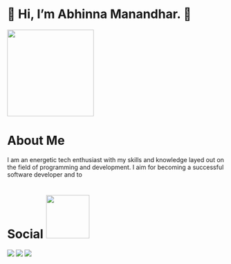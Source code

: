 <h1> 👋 Hi, I’m Abhinna Manandhar. 👋</h1>
<img src = "https://media4.giphy.com/media/ASd0Ukj0y3qMM/giphy.gif?cid=ecf05e47ockgixy8c67al85zgzkuuxibnfwlcthfnlaldm3m&rid=giphy.gif&ct=g" style="display{inline-block}"| width=200>
<h3>

# About Me
I am an energetic tech enthusiast with my skills and knowledge layed out on the field of
programming and development.
I aim for becoming a successful software developer and to 

 
<h1>Social <img src="https://media2.giphy.com/media/l3vR4SFn7LLJf8WQM/200w.webp?cid=ecf05e47qkvd16wp3c9gmiiaggwpc71ft7fxaky3zkbprtin&rid=200w.webp&ct=g" | width=100></h1>

<p float="left">

[<img src='https://img.shields.io/badge/LinkedIn-0077B5?style=for-the-badge&logo=linkedin&logoColor=white'>](https://www.linkedin.com/in/abhinna-/) [<img src='https://img.shields.io/badge/Twitter-1DA1F2?style=for-the-badge&logo=twitter&logoColor=white'>](https://twitter.com/AbhinnaMdr) [<img src='https://img.shields.io/badge/Instagram-E4405F?style=for-the-badge&logo=instagram&logoColor=white'>](https://www.instagram.com/abhinna.zip/)
</p>





